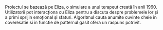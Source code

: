 Proiectul se bazează pe Eliza, o simulare a unui terapeut creată în anii 1960. Utilizatorii pot interacționa cu Eliza pentru a discuta despre problemele lor și a primi sprijin emoțional și sfaturi. Algoritmul cauta anumite cuvinte cheie in coveresatie si in functie de patternul gasit ofera un raspuns potrivit.
